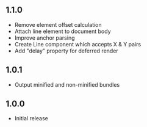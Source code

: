 ## 1.1.0

* Remove element offset calculation
* Attach line element to document body
* Improve anchor parsing
* Create Line component which accepts X & Y pairs
* Add "delay" property for deferred render

## 1.0.1

* Output minified and non-minified bundles

## 1.0.0

* Initial release
